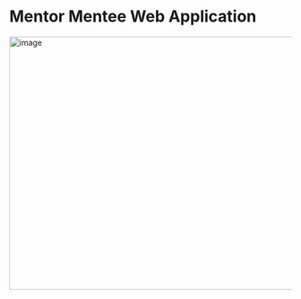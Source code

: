#  Mentor Mentee Web Application
<img width="721" height="451" alt="image" src="https://github.com/user-attachments/assets/500e6e5b-16eb-49bd-8ed6-e241c6929a38" />
